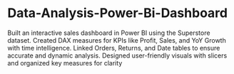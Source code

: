 # Data-Analysis-Power-Bi-Dashboard
Built an interactive sales dashboard in Power BI using the Superstore dataset. Created DAX measures for KPIs like Profit, Sales, and YoY Growth with time intelligence. Linked Orders, Returns, and Date tables to ensure accurate and dynamic analysis. Designed user-friendly visuals with slicers and organized key measures for clarity
